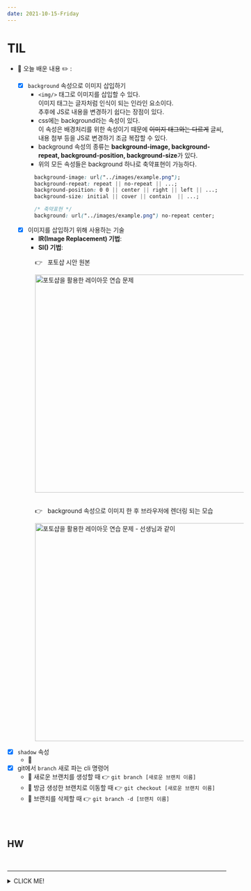 ```yaml
---
date: 2021-10-15-Friday
---
```


# TIL

- 📝 오늘 배운 내용 ✏️ : 
    - [x] `background` 속성으로 이미지 삽입하기 
      - `<img/>` 태그로 이미지를 삽입할 수 있다.       
      이미지 태그는 글자처럼 인식이 되는 인라인 요소이다.     
      추후에 JS로 내용을 변경하기 쉽다는 장점이 있다.         
      - css에는 background라는 속성이 있다.     
      이 속성은 배경처리를 위한 속성이기 때문에 ~~이미지 태그와는 다르게~~ 글씨, 내용 첨부 등을 JS로 변경하기 조금 복잡할 수 있다.          
      - background 속성의 종류는 **background-image, background-repeat, background-position, background-size**가 있다.     
      - 위의 모든 속성들은 background 하나로 축약표현이 가능하다.  
      ```css 
        background-image: url("../images/example.png"); 
        background-repeat: repeat || no-repeat || ...; 
        background-position: 0 0 || center || right || left || ...; 
        background-size: initial || cover || contain  || ...; 

        /* 축약표현 */
        background: url("../images/example.png") no-repeat center;
      ```  
    - [x] 이미지를 삽입하기 위해 사용하는 기술    
      - **IR(Image Replacement) 기법**:
      - **SI() 기법**:
      

  <p style="padding-left: 40px;">
  👉 &nbsp; 포토샵 시안 원본<br />
  </p>
  <img src="./images/" alt="포토샵을 활용한 레이아웃 연습 문제" width="500px" height="px" style="padding-left: 40px;" />
  <br />
  <br />


  <p style="padding-left: 40px;">
  👉 &nbsp; background 속성으로 이미지 한 후 브라우저에 렌더링 되는 모습 
  </p>
  <img src="./images/" alt="포토샵을 활용한 레이아웃 연습 문제 - 선생님과 같이" width="500px" height="px" style="padding-left: 40px;" />
  <br />

- [x] `shadow` 속성  
  - 📍 
- [x] git에서 `branch` 새로 파는 cli 명령어              
  - 📍 새로운 브랜치를 생성할 때 👉 `git branch [새로운 브랜치 이름]`
  - 📍 방금 생성한 브랜치로 이동할 때 👉 `git checkout [새로운 브랜치 이름]`
  - 📍 브랜치를 삭제할 때 👉 `git branch -d [브랜치 이름]`


<!-- 




 -->



<br />  
<br />

## HW
<!-- - [x] 💻 빽다방 반응형 웹사이트 프로토타입 (메인페이지랑 서브페이지) figma로 더 develop ⌨️     -->
<!-- - [x] 💻 오늘 포토샵으로 레이아웃 수정한 부분 background 속성으로 이미지 처리해서 포토샵 시안과 비슷하게 구현하기 ⌨️     -->

<br />

---
<details>
<summary>CLICK ME!</summary>  

- cf.  
  - ✨ 선생님's 강의 ✨
  - https://backlog.com/git-tutorial/kr/stepup/stepup2_2.html

</detials>   

